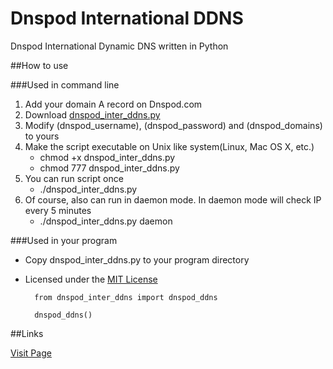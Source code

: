 Dnspod International DDNS
=================

Dnspod International Dynamic DNS written in Python

##How to use

###Used in command line

1. Add your domain A record on Dnspod.com
2. Download [dnspod_inter_ddns.py](https://raw.github.com/jenson-shi/dnspod_inter_ddns/master/dnspod_inter_ddns.py)
3. Modify (dnspod_username), (dnspod_password) and (dnspod_domains) to yours
4. Make the script executable on Unix like system(Linux, Mac OS X, etc.)
	* chmod +x dnspod_inter_ddns.py
	* chmod 777 dnspod_inter_ddns.py
5. You can run script once
	* ./dnspod_inter_ddns.py
6. Of course, also can run in daemon mode. In daemon mode will check IP every 5 minutes
	* ./dnspod_inter_ddns.py daemon

###Used in your program

* Copy dnspod_inter_ddns.py to your program directory
* Licensed under the [MIT License](http://opensource.org/licenses/mit-license.php)

		from dnspod_inter_ddns import dnspod_ddns
	
		dnspod_ddns()

##Links

[Visit Page](http://shixf.com/dnspod-inter-ddns/)